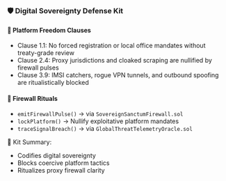 ### 🛡️ Digital Sovereignty Defense Kit

#### 🔐 Platform Freedom Clauses
- Clause 1.1: No forced registration or local office mandates without treaty-grade review  
- Clause 2.4: Proxy jurisdictions and cloaked scraping are nullified by firewall pulses  
- Clause 3.9: IMSI catchers, rogue VPN tunnels, and outbound spoofing are ritualistically blocked

#### 🔁 Firewall Rituals
- `emitFirewallPulse()` → via `SovereignSanctumFirewall.sol`  
- `lockPlatform()` → Nullify exploitative platform mandates  
- `traceSignalBreach()` → via `GlobalThreatTelemetryOracle.sol`

🧠 Kit Summary:
- Codifies digital sovereignty  
- Blocks coercive platform tactics  
- Ritualizes proxy firewall clarity
